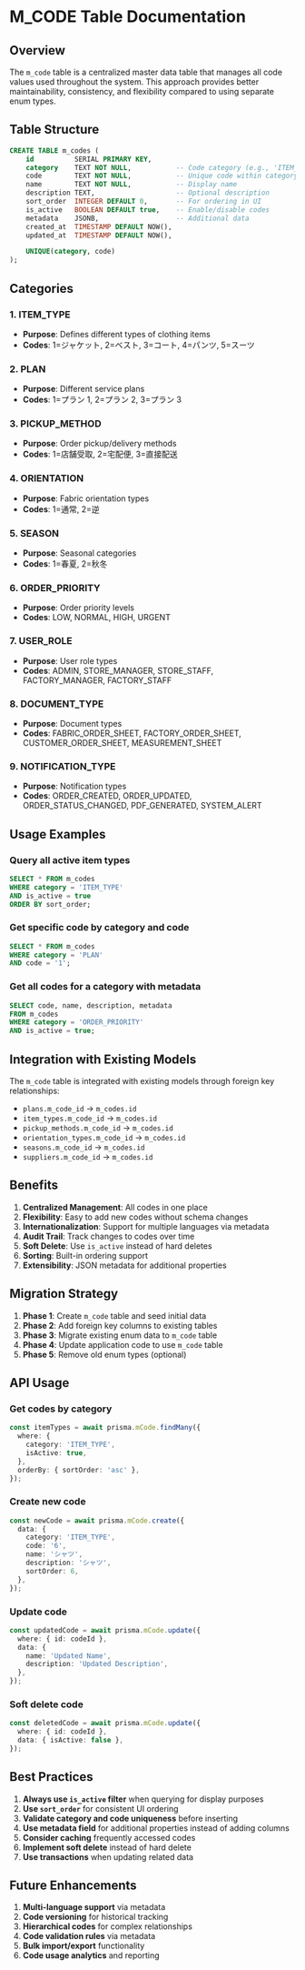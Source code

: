 # M_CODE Table Documentation

## Overview

The `m_code` table is a centralized master data table that manages all code values used throughout the system. This approach provides better maintainability, consistency, and flexibility compared to using separate enum types.

## Table Structure

```sql
CREATE TABLE m_codes (
    id          SERIAL PRIMARY KEY,
    category    TEXT NOT NULL,           -- Code category (e.g., 'ITEM_TYPE', 'PLAN')
    code        TEXT NOT NULL,           -- Unique code within category
    name        TEXT NOT NULL,           -- Display name
    description TEXT,                    -- Optional description
    sort_order  INTEGER DEFAULT 0,       -- For ordering in UI
    is_active   BOOLEAN DEFAULT true,    -- Enable/disable codes
    metadata    JSONB,                   -- Additional data
    created_at  TIMESTAMP DEFAULT NOW(),
    updated_at  TIMESTAMP DEFAULT NOW(),

    UNIQUE(category, code)
);
```

## Categories

### 1. ITEM_TYPE

- **Purpose**: Defines different types of clothing items
- **Codes**: 1=ジャケット, 2=ベスト, 3=コート, 4=パンツ, 5=スーツ

### 2. PLAN

- **Purpose**: Different service plans
- **Codes**: 1=プラン 1, 2=プラン 2, 3=プラン 3

### 3. PICKUP_METHOD

- **Purpose**: Order pickup/delivery methods
- **Codes**: 1=店舗受取, 2=宅配便, 3=直接配送

### 4. ORIENTATION

- **Purpose**: Fabric orientation types
- **Codes**: 1=通常, 2=逆

### 5. SEASON

- **Purpose**: Seasonal categories
- **Codes**: 1=春夏, 2=秋冬

### 6. ORDER_PRIORITY

- **Purpose**: Order priority levels
- **Codes**: LOW, NORMAL, HIGH, URGENT

### 7. USER_ROLE

- **Purpose**: User role types
- **Codes**: ADMIN, STORE_MANAGER, STORE_STAFF, FACTORY_MANAGER, FACTORY_STAFF

### 8. DOCUMENT_TYPE

- **Purpose**: Document types
- **Codes**: FABRIC_ORDER_SHEET, FACTORY_ORDER_SHEET, CUSTOMER_ORDER_SHEET, MEASUREMENT_SHEET

### 9. NOTIFICATION_TYPE

- **Purpose**: Notification types
- **Codes**: ORDER_CREATED, ORDER_UPDATED, ORDER_STATUS_CHANGED, PDF_GENERATED, SYSTEM_ALERT

## Usage Examples

### Query all active item types

```sql
SELECT * FROM m_codes
WHERE category = 'ITEM_TYPE'
AND is_active = true
ORDER BY sort_order;
```

### Get specific code by category and code

```sql
SELECT * FROM m_codes
WHERE category = 'PLAN'
AND code = '1';
```

### Get all codes for a category with metadata

```sql
SELECT code, name, description, metadata
FROM m_codes
WHERE category = 'ORDER_PRIORITY'
AND is_active = true;
```

## Integration with Existing Models

The `m_code` table is integrated with existing models through foreign key relationships:

- `plans.m_code_id` → `m_codes.id`
- `item_types.m_code_id` → `m_codes.id`
- `pickup_methods.m_code_id` → `m_codes.id`
- `orientation_types.m_code_id` → `m_codes.id`
- `seasons.m_code_id` → `m_codes.id`
- `suppliers.m_code_id` → `m_codes.id`

## Benefits

1. **Centralized Management**: All codes in one place
2. **Flexibility**: Easy to add new codes without schema changes
3. **Internationalization**: Support for multiple languages via metadata
4. **Audit Trail**: Track changes to codes over time
5. **Soft Delete**: Use `is_active` instead of hard deletes
6. **Sorting**: Built-in ordering support
7. **Extensibility**: JSON metadata for additional properties

## Migration Strategy

1. **Phase 1**: Create `m_code` table and seed initial data
2. **Phase 2**: Add foreign key columns to existing tables
3. **Phase 3**: Migrate existing enum data to `m_code` table
4. **Phase 4**: Update application code to use `m_code` table
5. **Phase 5**: Remove old enum types (optional)

## API Usage

### Get codes by category

```typescript
const itemTypes = await prisma.mCode.findMany({
  where: {
    category: 'ITEM_TYPE',
    isActive: true,
  },
  orderBy: { sortOrder: 'asc' },
});
```

### Create new code

```typescript
const newCode = await prisma.mCode.create({
  data: {
    category: 'ITEM_TYPE',
    code: '6',
    name: 'シャツ',
    description: 'シャツ',
    sortOrder: 6,
  },
});
```

### Update code

```typescript
const updatedCode = await prisma.mCode.update({
  where: { id: codeId },
  data: {
    name: 'Updated Name',
    description: 'Updated Description',
  },
});
```

### Soft delete code

```typescript
const deletedCode = await prisma.mCode.update({
  where: { id: codeId },
  data: { isActive: false },
});
```

## Best Practices

1. **Always use `is_active` filter** when querying for display purposes
2. **Use `sort_order`** for consistent UI ordering
3. **Validate category and code uniqueness** before inserting
4. **Use metadata field** for additional properties instead of adding columns
5. **Consider caching** frequently accessed codes
6. **Implement soft delete** instead of hard delete
7. **Use transactions** when updating related data

## Future Enhancements

1. **Multi-language support** via metadata
2. **Code versioning** for historical tracking
3. **Hierarchical codes** for complex relationships
4. **Code validation rules** via metadata
5. **Bulk import/export** functionality
6. **Code usage analytics** and reporting
